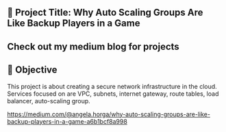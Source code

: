 ## 🔐 Project Title: Why Auto Scaling Groups Are Like Backup Players in a Game

## Check out my medium blog for projects

## 📌 Objective
This project is about creating a secure network infrastructure in the cloud. Services focused on are VPC, subnets, internet gateway, route tables, load balancer, auto-scaling group.

https://medium.com/@angela.horga/why-auto-scaling-groups-are-like-backup-players-in-a-game-a6b1bcf8a998
